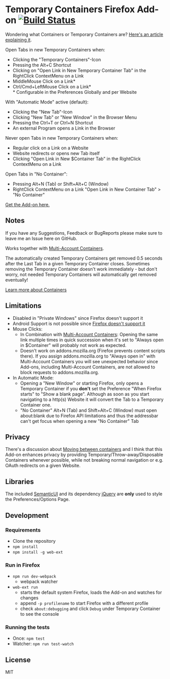 # Temporary Containers Firefox Add-on [![Build Status](https://travis-ci.org/stoically/firefox-add-on-temporary-containers.svg?branch=master)](https://travis-ci.org/stoically/firefox-add-on-temporary-containers)

Wondering what Containers or Temporary Containers are? [Here's an article explaining it](https://medium.com/@stoically/enhance-your-privacy-in-firefox-with-temporary-containers-33925cd6cd21).

Open Tabs in new Temporary Containers when:
* Clicking the "Temporary Containers"-Icon
* Pressing the Alt+C Shortcut
* Clicking on "Open Link in New Temporary Container Tab" in the RightClick ContextMenu on a Link
* MiddleMouse Click on a Link*
* Ctrl/Cmd+LeftMouse Click on a Link*  
  \* Configurable in the Preferences Globally and per Website

With "Automatic Mode" active (default):
* Clicking the "New Tab"-Icon
* Clicking "New Tab" or "New Window" in the Browser Menu
* Pressing the Ctrl+T or Ctrl+N Shortcut
* An external Program opens a Link in the Browser

Never open Tabs in new Temporary Containers when:
* Regular click on a Link on a Website
* Website redirects or opens new Tab itself
* Clicking "Open Link in New $Container Tab" in the RightClick ContextMenu on a Link

Open Tabs in "No Container":
* Pressing Alt+N (Tab) or Shift+Alt+C (Window)
* RightClick ContextMenu on a Link "Open Link in New Container Tab" > "No Container"

[Get the Add-on here.](https://addons.mozilla.org/firefox/addon/temporary-containers/)

## Notes
If you have any Suggestions, Feedback or BugReports please make sure to leave me an Issue here on GitHub.

Works together with [Multi-Account Containers](https://github.com/mozilla/multi-account-containers).

The automatically created Temporary Containers get removed 0.5 seconds after the Last Tab in a given Temporary Container closes. Sometimes removing the Temporary Container doesn't work immediately - but don't worry, not needed Temporary Containers will automatically get removed eventually!

[Learn more about Containers](https://addons.mozilla.org/firefox/addon/multi-account-containers/)


## Limitations
* Disabled in "Private Windows" since Firefox doesn't support it
* Android Support is not possible since [Firefox doesn't support it](https://bugzilla.mozilla.org/show_bug.cgi?id=1398097)
* Mouse Clicks:
  * In Combination with [Multi-Account Containers](https://github.com/mozilla/multi-account-containers): Opening the same link multiple times in quick succession when it's set to "Always open in $Container" will probably not work as expected.
  * Doesn't work on addons.mozilla.org (Firefox prevents content scripts there). If you assign addons.mozilla.org to "Always open in" with Multi-Account Containers you will see unexpected behavior since Add-ons, including Multi-Account Containers, are not allowed to block requests to addons.mozilla.org.
* In Automatic Mode:
  * Opening a "New Window" or starting Firefox, only opens a Temporary Container if you <strong>don't</strong> set the Preference "When Firefox starts" to "Show a blank page". Although as soon as you start navigating to a http(s) Website it will convert the Tab to a Temporary Container one.
  * "No Container" Alt+N (Tab) and Shift+Alt+C (Window) must open about:blank due to Firefox API limitations and thus the addressbar can't get focus when opening a new "No Container" Tab


## Privacy
There's a discussion about [Moving between containers](https://github.com/mozilla/multi-account-containers/wiki/Moving-between-containers) and I think that this Add-on enhances privacy by providing Temporary/Throw-away/Disposable Containers whenever possible, while not breaking normal navigation or e.g. OAuth redirects on a given Website.


## Libraries
The included [SemanticUI](https://semantic-ui.com/) and its dependency [jQuery](https://jquery.com/) are **only** used to style the Preferences/Options Page.

## Development

### Requirements

* Clone the repository
* `npm install`
* `npm install -g web-ext`

### Run in Firefox

* `npm run dev-webpack`
  * webpack watcher
* `web-ext run`
  * starts the default system Firefox, loads the Add-on and watches for changes
  * append `-p profilename` to start Firefox with a different profile
  * check `about:debugging` and click `Debug` under Temporary Container to see the console

### Running the tests

* Once: `npm test`
* Watcher: `npm run test-watch`


## License

MIT

